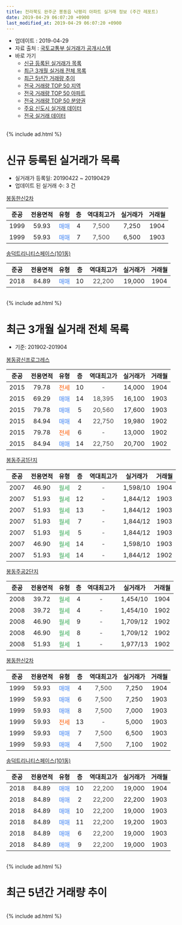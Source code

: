 ```yaml
---
title: 전라북도 완주군 봉동읍 낙평리 아파트 실거래 정보 (주간 레포트)
date: 2019-04-29 06:07:20 +0900
last_modified_at: 2019-04-29 06:07:20 +0900
---
```


* 업데이트 : 2019-04-29
* 자료 출처 : [국토교통부 실거래가 공개시스템](http://rt.molit.go.kr)
* 바로 가기
    * [신규 등록된 실거래가 목록](#신규-등록된-실거래가-목록)
    * [최근 3개월 실거래 전체 목록](#최근-3개월-실거래-전체-목록)
    * [최근 5년간 거래량 추이](#최근-5년간-거래량-추이)
    * [전국 거래량 TOP 50 지역](https://inasie.github.io/apt-trade-info/최근-3개월-전국에서-가장-거래가-많이-발생한-지역)
    * [전국 거래량 TOP 50 아파트](https://inasie.github.io/apt-trade-info/최근-3개월-전국에서-가장-거래가-많이-발생한-아파트)
    * [전국 거래량 TOP 50 분양권](https://inasie.github.io/apt-trade-info/최근-3개월-전국에서-가장-거래가-많이-발생한-분양권)
    * [주요 신도시 실거래 데이터](https://inasie.github.io/apt-trade-info/주요-신도시)
    * [전국 실거래 데이터](https://inasie.github.io/apt-trade-info/전국)
<br>
{% include ad.html %}
<br>

# 신규 등록된 실거래가 목록
* 실거래가 등록일: 20190422 ~ 20190429
* 업데이트 된 실거래 수: 3 건


[봉동한신2차](https://search.naver.com/search.naver?query=%EC%A0%84%EB%9D%BC%EB%B6%81%EB%8F%84+%EC%99%84%EC%A3%BC%EA%B5%B0+%EB%B4%89%EB%8F%99%EC%9D%8D+%EB%82%99%ED%8F%89%EB%A6%AC+%EB%B4%89%EB%8F%99%ED%95%9C%EC%8B%A02%EC%B0%A8)

|준공|전용면적|유형|층|역대최고가|실거래가|거래월|
|:---:|:---:|:---:|:---:|:---:|:---:|:---:|
|1999|59.93|<span style="color:#4285f3">매매</span>|4|<span style="color:#444444">7,500</span>|7,250|1904|
|1999|59.93|<span style="color:#4285f3">매매</span>|7|<span style="color:#444444">7,500</span>|6,500|1903|

[송덕트리니티스페이스(101동)](https://search.naver.com/search.naver?query=%EC%A0%84%EB%9D%BC%EB%B6%81%EB%8F%84+%EC%99%84%EC%A3%BC%EA%B5%B0+%EB%B4%89%EB%8F%99%EC%9D%8D+%EB%82%99%ED%8F%89%EB%A6%AC+%EC%86%A1%EB%8D%95%ED%8A%B8%EB%A6%AC%EB%8B%88%ED%8B%B0%EC%8A%A4%ED%8E%98%EC%9D%B4%EC%8A%A4%28101%EB%8F%99%29)

|준공|전용면적|유형|층|역대최고가|실거래가|거래월|
|:---:|:---:|:---:|:---:|:---:|:---:|:---:|
|2018|84.89|<span style="color:#4285f3">매매</span>|10|<span style="color:#444444">22,200</span>|19,000|1904|


<br>
{% include ad.html %}
<br>

# 최근 3개월 실거래 전체 목록
* 기준: 201902-201904


[봉동광신프로그레스](https://search.naver.com/search.naver?query=%EC%A0%84%EB%9D%BC%EB%B6%81%EB%8F%84+%EC%99%84%EC%A3%BC%EA%B5%B0+%EB%B4%89%EB%8F%99%EC%9D%8D+%EB%82%99%ED%8F%89%EB%A6%AC+%EB%B4%89%EB%8F%99%EA%B4%91%EC%8B%A0%ED%94%84%EB%A1%9C%EA%B7%B8%EB%A0%88%EC%8A%A4)

|준공|전용면적|유형|층|역대최고가|실거래가|거래월|
|:---:|:---:|:---:|:---:|:---:|:---:|:---:|
|2015|79.78|<span style="color:#ff5a00">전세</span>|10|<span style="color:#444444">-</span>|14,000|1904|
|2015|69.29|<span style="color:#4285f3">매매</span>|14|<span style="color:#444444">18,395</span>|16,100|1903|
|2015|79.78|<span style="color:#4285f3">매매</span>|5|<span style="color:#444444">20,560</span>|17,600|1903|
|2015|84.94|<span style="color:#4285f3">매매</span>|4|<span style="color:#444444">22,750</span>|19,980|1902|
|2015|79.78|<span style="color:#ff5a00">전세</span>|6|<span style="color:#444444">-</span>|13,000|1902|
|2015|84.94|<span style="color:#4285f3">매매</span>|14|<span style="color:#444444">22,750</span>|20,700|1902|

[봉동주공1단지](https://search.naver.com/search.naver?query=%EC%A0%84%EB%9D%BC%EB%B6%81%EB%8F%84+%EC%99%84%EC%A3%BC%EA%B5%B0+%EB%B4%89%EB%8F%99%EC%9D%8D+%EB%82%99%ED%8F%89%EB%A6%AC+%EB%B4%89%EB%8F%99%EC%A3%BC%EA%B3%B51%EB%8B%A8%EC%A7%80)

|준공|전용면적|유형|층|역대최고가|실거래가|거래월|
|:---:|:---:|:---:|:---:|:---:|:---:|:---:|
|2007|46.90|<span style="color:#34a853">월세</span>|2|<span style="color:#444444">-</span>|1,598/10|1904|
|2007|51.93|<span style="color:#34a853">월세</span>|12|<span style="color:#444444">-</span>|1,844/12|1903|
|2007|51.93|<span style="color:#34a853">월세</span>|13|<span style="color:#444444">-</span>|1,844/12|1903|
|2007|51.93|<span style="color:#34a853">월세</span>|7|<span style="color:#444444">-</span>|1,844/12|1903|
|2007|51.93|<span style="color:#34a853">월세</span>|5|<span style="color:#444444">-</span>|1,844/12|1903|
|2007|46.90|<span style="color:#34a853">월세</span>|14|<span style="color:#444444">-</span>|1,598/10|1903|
|2007|51.93|<span style="color:#34a853">월세</span>|14|<span style="color:#444444">-</span>|1,844/12|1902|

[봉동주공2단지](https://search.naver.com/search.naver?query=%EC%A0%84%EB%9D%BC%EB%B6%81%EB%8F%84+%EC%99%84%EC%A3%BC%EA%B5%B0+%EB%B4%89%EB%8F%99%EC%9D%8D+%EB%82%99%ED%8F%89%EB%A6%AC+%EB%B4%89%EB%8F%99%EC%A3%BC%EA%B3%B52%EB%8B%A8%EC%A7%80)

|준공|전용면적|유형|층|역대최고가|실거래가|거래월|
|:---:|:---:|:---:|:---:|:---:|:---:|:---:|
|2008|39.72|<span style="color:#34a853">월세</span>|4|<span style="color:#444444">-</span>|1,454/10|1904|
|2008|39.72|<span style="color:#34a853">월세</span>|4|<span style="color:#444444">-</span>|1,454/10|1902|
|2008|46.90|<span style="color:#34a853">월세</span>|9|<span style="color:#444444">-</span>|1,709/12|1902|
|2008|46.90|<span style="color:#34a853">월세</span>|8|<span style="color:#444444">-</span>|1,709/12|1902|
|2008|51.93|<span style="color:#34a853">월세</span>|1|<span style="color:#444444">-</span>|1,977/13|1902|

[봉동한신2차](https://search.naver.com/search.naver?query=%EC%A0%84%EB%9D%BC%EB%B6%81%EB%8F%84+%EC%99%84%EC%A3%BC%EA%B5%B0+%EB%B4%89%EB%8F%99%EC%9D%8D+%EB%82%99%ED%8F%89%EB%A6%AC+%EB%B4%89%EB%8F%99%ED%95%9C%EC%8B%A02%EC%B0%A8)

|준공|전용면적|유형|층|역대최고가|실거래가|거래월|
|:---:|:---:|:---:|:---:|:---:|:---:|:---:|
|1999|59.93|<span style="color:#4285f3">매매</span>|4|<span style="color:#444444">7,500</span>|7,250|1904|
|1999|59.93|<span style="color:#4285f3">매매</span>|6|<span style="color:#444444">7,500</span>|7,250|1903|
|1999|59.93|<span style="color:#4285f3">매매</span>|8|<span style="color:#444444">7,500</span>|7,000|1903|
|1999|59.93|<span style="color:#ff5a00">전세</span>|13|<span style="color:#444444">-</span>|5,000|1903|
|1999|59.93|<span style="color:#4285f3">매매</span>|7|<span style="color:#444444">7,500</span>|6,500|1903|
|1999|59.93|<span style="color:#4285f3">매매</span>|4|<span style="color:#444444">7,500</span>|7,100|1902|

[송덕트리니티스페이스(101동)](https://search.naver.com/search.naver?query=%EC%A0%84%EB%9D%BC%EB%B6%81%EB%8F%84+%EC%99%84%EC%A3%BC%EA%B5%B0+%EB%B4%89%EB%8F%99%EC%9D%8D+%EB%82%99%ED%8F%89%EB%A6%AC+%EC%86%A1%EB%8D%95%ED%8A%B8%EB%A6%AC%EB%8B%88%ED%8B%B0%EC%8A%A4%ED%8E%98%EC%9D%B4%EC%8A%A4%28101%EB%8F%99%29)

|준공|전용면적|유형|층|역대최고가|실거래가|거래월|
|:---:|:---:|:---:|:---:|:---:|:---:|:---:|
|2018|84.89|<span style="color:#4285f3">매매</span>|10|<span style="color:#444444">22,200</span>|19,000|1904|
|2018|84.89|<span style="color:#4285f3">매매</span>|2|<span style="color:#444444">22,200</span>|22,200|1903|
|2018|84.89|<span style="color:#4285f3">매매</span>|10|<span style="color:#444444">22,200</span>|19,000|1903|
|2018|84.89|<span style="color:#4285f3">매매</span>|11|<span style="color:#444444">22,200</span>|19,200|1903|
|2018|84.89|<span style="color:#4285f3">매매</span>|6|<span style="color:#444444">22,200</span>|19,000|1903|
|2018|84.89|<span style="color:#4285f3">매매</span>|9|<span style="color:#444444">22,200</span>|19,000|1903|


<br>
{% include ad.html %}
<br>

# 최근 5년간 거래량 추이


<div style="width:100%;">
    <canvas id="deal_progress" height="200"></canvas>
</div>

<script>
new Chart(document.getElementById("deal_progress"), {
    type: 'line',
    data: {
        labels: ['201404','201405','201406','201407','201408','201409','201410','201411','201412','201501','201502','201503','201504','201505','201506','201507','201508','201509','201510','201511','201512','201601','201602','201603','201604','201605','201606','201607','201608','201609','201610','201611','201612','201701','201702','201703','201704','201705','201706','201707','201708','201709','201710','201711','201712','201801','201802','201803','201804','201805','201806','201807','201808','201809','201810','201811','201812','201901','201902','201903','201904'],
        datasets: [{
            label: '매매',
            pointRadius: 1,
            data: [1, 0, 0, 5, 0, 4, 0, 1, 0, 1, 1, 2, 2, 0, 2, 0, 0, 2, 1, 2, 4, 5, 12, 18, 13, 19, 13, 11, 17, 14, 16, 4, 16, 5, 3, 4, 1, 2, 1, 1, 0, 1, 0, 4, 0, 2, 3, 4, 5, 4, 2, 9, 5, 2, 9, 5, 4, 4, 3, 10, 2],
            borderColor: "rgba(255, 201, 14, 1)",
            backgroundColor: "rgba(255, 201, 14, 0.5)",
            fill: false,
            lineTension: 0
        },{
            label: '전월세',
            pointRadius: 1,
            data: [2, 9, 5, 7, 12, 6, 2, 5, 3, 4, 3, 1, 6, 5, 2, 5, 2, 3, 5, 8, 14, 8, 3, 9, 3, 4, 3, 4, 12, 7, 3, 5, 3, 5, 3, 5, 2, 4, 2, 4, 7, 2, 3, 5, 13, 6, 6, 10, 9, 8, 3, 7, 12, 2, 5, 3, 3, 1, 6, 6, 3],
            borderColor: "rgba(0, 141, 185, 1)",
            backgroundColor: "rgba(0, 141, 185, 0.5)",
            fill: false,
            lineTension: 0
        }
        ]
    },
    options: {
        responsive: true,
        title: {
            display: false
        },
        tooltips: {
            mode: 'index',
            intersect: false
        },
        hover: {
            mode: 'nearest',
            intersect: true
        },
        scales: {
            xAxes: [{
                display: true,
                scaleLabel: {
                    display: true,
                    labelString: '년/월'
                }
            }],
            yAxes: [{
                display: true,
                ticks: {
                    suggestedMin: 0,
                },
                scaleLabel: {
                    display: true,
                    labelString: '실거래 수'
                }
            }]
        }
    }
});

</script>


<br>
{% include ad.html %}
<br>

